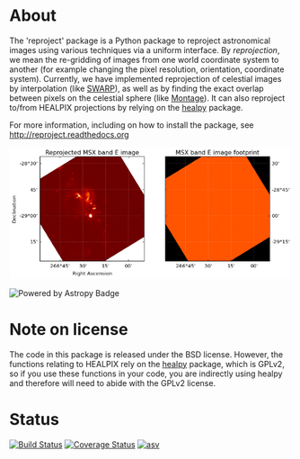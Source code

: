 About
=====

The 'reproject' package is a Python package to reproject astronomical images using various techniques via a uniform interface. By *reprojection*, we mean the re-gridding of images from one world coordinate system to another (for example changing the pixel resolution, orientation, coordinate system). Currently, we have implemented reprojection of celestial images by interpolation (like [SWARP](http://www.astromatic.net/software/swarp)), as well as by finding the exact overlap between pixels on the celestial sphere (like [Montage](http://montage.ipac.caltech.edu/index.html)). It can also reproject to/from HEALPIX projections by relying on the [healpy](https://github.com/healpy/healpy) package. 

For more information, including on how to install the package, see http://reproject.readthedocs.org

![screenshot](docs/images/index-4.png)

![Powered by Astropy Badge](http://img.shields.io/badge/powered%20by-AstroPy-orange.svg?style=flat)

Note on license
===============

The code in this package is released under the BSD license. However, the
functions relating to HEALPIX rely on the
[healpy](https://github.com/healpy/healpy) package, which is GPLv2, so if you
use these functions in your code, you are indirectly using healpy and therefore
will need to abide with the GPLv2 license.

Status
======

[![Build Status](https://travis-ci.org/astrofrog/reproject.svg?branch=master)](https://travis-ci.org/astrofrog/reproject) [![Coverage Status](https://coveralls.io/repos/astrofrog/reproject/badge.svg?branch=master)](https://coveralls.io/r/astrofrog/reproject?branch=master) [![asv](http://img.shields.io/badge/benchmarked%20by-asv-green.svg?style=flat)](http://astrofrog.github.io/reproject-benchmarks/)
